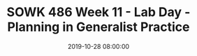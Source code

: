 ---
layout: single_presentation
name: week-11-lab-day-planning-in-generalist-practice.md
title: "SOWK 486 Week 11 - Lab Day - Planning in Generalist Practice"
date:  2019-10-28 08:00:00
presentation_id: IcPBVF
permalink: /IcPBVF/
redirect_from:
  - /presentations/IcPBVF/week-11-lab-day-planning-in-generalist-practice
slides: 
  - slide_name: deck-4035-large-0.jpeg
    slide_text: >
      <p><strong>Location</strong>: CBC Campus - SWL 206<br />
      <strong>Time</strong>: Wednesday from 5:30-8:15<br />
      <strong>Week 11</strong>: 10/28/19 — 11/03/19<br />
      <strong>Reading Assignment</strong>: N/A<br />
      <strong>Topic and Content Area</strong>: Lab Day - Planning<br />
      <strong>Assignments Due</strong>: N/A<br />
      <strong>Other Important Information</strong>: N/A</p>
      
  - slide_name: deck-4035-large-1.jpeg
    slide_text: >
      <blockquote>
      <p>Video clip from Sherlock Homes - Fight Scene.</p>
      </blockquote>
      <blockquote>
      <p>We might not be fighting with our clients, but we do have to be able to do some planning (different type than this chapter) in how we will approach situations, especially crisis situations.</p>
      </blockquote>
      
  - slide_name: deck-4035-large-2.jpeg
    slide_text: >
      <ul>
      <li>Thinking distortions</li>
      <li>Goals &amp; Objectives</li>
      <li>Keeping everything organized</li>
      <li>Planning process</li>
      </ul>
      
  - slide_name: deck-4035-large-3.jpeg
    slide_text: >
      <blockquote>
      <p>Taken from http://www.instructables.com/id/Mathemagic/</p>
      </blockquote>
      <p>[Whole Class Activity] Do the think of any number activity:</p>
      <blockquote>
      <p>I want you to to think of a number, any number. I will warn you that picking complicated numbers (decimals, fractions) will yield complicated math problems.</p>
      </blockquote>
      <ul>
      <li>Multiply you number by 2</li>
      <li>Add 10 to your number</li>
      <li>Divide that number by 2</li>
      <li>Subtract your original number</li>
      </ul>
      <blockquote>
      <p>The number you are thinking of now is 5</p>
      </blockquote>
      <blockquote>
      <p>While that is isn’t mind reading or directly a thinking distortion… it can be easy to jump to conclusions or be difficult to realize why something is the way that it is.</p>
      </blockquote>
      
  - slide_name: deck-4035-large-4.jpeg
    slide_text: >
      <blockquote>
      <p>The most common types of distortions and negative thinking patterns conceptualized by Beck (1976) have been summarized in the literature (Cormier, Nurius, &amp; Osborn, 2009; Leahy &amp; Holland, 2000; Walsh, 2006) and are as follows:</p>
      </blockquote>
      <p>[Whole Class Activity] Discuss each of the thinking errors, what they mean and possible examples of them. Can also look at what the opposite is that you would be trying to encourage in clients.</p>
      <ul>
      <li>All or nothing thinking</li>
      <li>Blaming</li>
      <li>Catastrophizing</li>
      <li>Discounting positives</li>
      <li>Emotional reasoning</li>
      <li>Inability to disconfirm: blocking ideas that don’t confirm beliefs</li>
      <li>Judgment focus: perception of self / others is based on assessment (focused on quality not description)</li>
      <li>Jumping to conclusions</li>
      <li>Mind reading</li>
      <li>Negative mental filtering: singling out bad events and ignoring positives</li>
      <li>Overgeneralization or globalization</li>
      <li>Personalizing: Taking on more responsibility for things then somebody has (i.e. role or actions made it happen)</li>
      <li>Regret orientation: focused on the past.</li>
      <li>“Should” statements: self failures</li>
      <li>Unfair comparisons</li>
      <li>What ifs</li>
      </ul>
      <p>[Small Group Activity] Share with a partner about some of the thinking distortions that are present in the media and then some that you have to some degree or the opposite of those.</p>
      
  - slide_name: deck-4035-large-5.jpeg
    slide_text: >
      <blockquote>
      <p>curriculum from social thinking</p>
      </blockquote>
      <ul>
      <li>Used in my classrooms</li>
      <li>Lots of activities and cool things to do with kids to teach them about thinking distortions (more or less) and change how they think about things.</li>
      </ul>
      
  - slide_name: deck-4035-large-6.jpeg
    slide_text: >
      <blockquote>
      <p>Grohol, J. M. (2018, Oct 29) 10 proven methods for fixing cognitive distortions. Retrieved from https://psychcentral.com/lib/fixing-cognitive-distortions/</p>
      </blockquote>
      <p>Use worksheet: Law &amp; Order, Psychology Edition: Fixing Your Thoughts</p>
      <p>[Small Group Activity] Individually complete the worksheet putting your thoughts on trail for a time you remember using a thinking distortion. Share with a partner after after.</p>
      
  - slide_name: deck-4035-large-7.jpeg
    slide_text: >
      <blockquote>
      <p>Burns, D. (2014, Sept 5) Feeling good. Retrieved from https://youtu.be/H1T5uMeYv9Q — Posted by TEDx Talks</p>
      </blockquote>
      <p>Watch the talk. About 17 minutes from medical doctor, Dr. Burns, the author of feeling good. About his journey of deciding to use Cognitive Behavioral Therapy techniques.</p>
      
  - slide_name: deck-4035-large-8.jpeg
    slide_text: >
      <blockquote>
      <p>We talked last week about SMART goals, we can use another acronym for thinking about objectives: RUMBA</p>
      </blockquote>
      <p>__R__ealistic
      __U__nderstandable
      __M__easurable
      __B__ehavioral
      __A__ttainable</p>
      
  - slide_name: deck-4035-large-9.jpeg
    slide_text: >
      <blockquote>
      <p>We can think about a specific formula for creating objectives. It would look like the following:</p>
      </blockquote>
      <ul>
      <li>
      <strong>Who</strong>: Jane</li>
      <li>
      <strong>Action Word</strong>: will manage anxiety</li>
      <li>
      <strong>What</strong>: by using the coping skill of deep breathing</li>
      <li>
      <strong>When</strong>: once a day in response to anxiety for six months</li>
      <li>
      <strong>How Measured</strong>: as reported by herself in the wellness self management groups</li>
      </ul>
      
  - slide_name: deck-4035-large-10.jpeg
    slide_text: >
      <blockquote>
      <p>It can be difficult sometimes to be able to see the difference between a goal and an objective. Here is an example:</p>
      </blockquote>
      <p><strong>Goal in Client Voice</strong>: “I want to get my GED?”
      <strong>Treatment Goal</strong>: Jane will be able to organize her thoughts and apply her skills to be able to apply for and take her GED.
      <strong>Objective 1</strong>: Jane will sign up for the GED by the end of December.</p>
      <p>[Whole Class Activity] Give some examples of client voiced goals, come up with possible specific goals and specific objectives for each one.</p>
      
  - slide_name: deck-4035-large-11.jpeg
    slide_text: >
      <p>[Whole Class Activity] Have class think about their goals for their class while they are in the BASW program.</p>
      <p>Create a goal, objectives, and action steps</p>
      <ul>
      <li>What do are the needs for students</li>
      <li>What would the longer-term vision be (e.g. goal)</li>
      <li>What would be some measurable steps in between (objectives)</li>
      <li>What would be some action steps</li>
      </ul>
      
  - slide_name: deck-4035-large-12.jpeg
    slide_text: >
      <blockquote>
      <p>Working with a diverse set of clients dictates being organized.</p>
      </blockquote>
      <blockquote>
      <p>[Discussion] How do you keep yourself organized?</p>
      </blockquote>
      <ul>
      <li>What to keep track of
      <ul>
      <li>Tasks you gave yourself</li>
      <li>Tasks you gave your client</li>
      <li>Tasks your supervisor has given you</li>
      <li>Paperwork deadlines</li>
      <li>Various resource information (who, for what, services, guidelines… etc)</li>
      </ul>
      </li>
      <li>Having a set up system</li>
      </ul>
      <blockquote>
      <p>David Allen discusses a Buddhist idea of mind like water. How it is calm and tranquil until it is called into action, for example throwing a stone into the water.</p>
      </blockquote>
      
  - slide_name: deck-4035-large-13.jpeg
    slide_text: >
      <blockquote>
      <p>FRUIT NINJA IN REAL LIFE! (ft. Jade Chynoweth) // ScottDW retrieved from https://www.youtube.com/watch?v=lji0cYBVOQU</p>
      </blockquote>
      <p>Lets talk about about what this looks like.</p>
      
  - slide_name: deck-4035-large-14.jpeg
    slide_text: >
      <blockquote>
      <p>Always been a lists person, story about school and outlook, system is in process….</p>
      </blockquote>
      
  - slide_name: deck-4035-large-15.jpeg
    slide_text: >
      <blockquote>
      <p>Allen describes five phases of project planning.</p>
      </blockquote>
      <ul>
      <li>Defining purpose and principles (This is the why)</li>
      <li>Outcome visioning (The what)</li>
      <li>Brainstorming (How “mechanism”)</li>
      <li>Organizing (identifying components and sub components, sequences, and or events)</li>
      <li>Identifying next actions (For both projects and planning process)</li>
      </ul>
      
  - slide_name: deck-4035-large-16.jpeg
    slide_text: >
      <blockquote>
      <p>Allen talks about having to focus on all the horizons of our life…</p>
      </blockquote>
      <blockquote>
      <p>Story about my vision statement</p>
      </blockquote>
      <p>Runway:     Current actions
      10,000 ft:  Current projects
      20,000 ft:  Areas of responsibility
      30,000 ft:  One-to two-year goals
      40,000 ft:  Three- to five-year visions
      50,000+ ft: Life</p>
      
  - slide_name: deck-4035-large-17.jpeg
    slide_text: >
      <blockquote>
      <p>He talks about the being able to create workflow. We will talk abut each of these.</p>
      </blockquote>
      <ol>
      <li>Capture</li>
      <li>Process</li>
      <li>Organize</li>
      <li>Do</li>
      <li>Review</li>
      </ol>
      
  - slide_name: deck-4035-large-18.jpeg
    slide_text: >
      <blockquote>
      <p>He talks about that we have to be able to capture all of the tasks and demands that come up. A system that gets everything.</p>
      </blockquote>
      <ul>
      <li>Ubiquitous capture</li>
      <li>Mental sweep</li>
      </ul>
      
  - slide_name: deck-4035-large-19.jpeg
    slide_text: >
      <p>Going through everything and organizing it</p>
      
  - slide_name: deck-4035-large-20.jpeg
    slide_text: >
      <blockquote>
      <p>The following is a flowchart showing how to conceptualize the process.</p>
      </blockquote>
      <p>Stuff —&gt; “Is it actionable?”
      No —&gt; trash, someday/maybe/reference
      Determine next action —&gt; Projects and plans
      Will it take less than 2 minutes —&gt; Do it
      No —&gt; Delegate / defer it</p>
      
  - slide_name: deck-4035-large-21.jpeg
    slide_text: >
      <blockquote>
      <p>Allen describes ideas related to</p>
      </blockquote>
      <p>[Whole Class Activity] Discuss what each topic is.</p>
      <p>Context, Action Step, and Project.</p>
      
  - slide_name: deck-4035-large-22.jpeg
    slide_text: >
      <blockquote>
      <p>He describers four criteria for determining what to do.</p>
      </blockquote>
      <p>Four-Criteria Model for Choosing Actions</p>
      <ul>
      <li>Context</li>
      <li>Time available</li>
      <li>Energy available</li>
      <li>Priority to make decisions</li>
      </ul>
      
  - slide_name: deck-4035-large-23.jpeg
    slide_text: >
      <blockquote>
      <p>The Threefold Model for Evaluating Daily Work</p>
      </blockquote>
      <ul>
      <li>Doing predefined work</li>
      <li>Doing work as it shows up</li>
      <li>Defining one’s work</li>
      </ul>
      
  - slide_name: deck-4035-large-24.jpeg
    slide_text: >
      <ul>
      <li>What it is</li>
      <li>The importance of it…</li>
      </ul>
      
  - slide_name: deck-4035-large-25.jpeg
    slide_text: >
      <p>Tools
      OmniFocus (task management) (Things, 2Do, TaskPaper)
      nvALT (Reference)
      Further Information
      David Allen - Getting Things Done
      Merlin Man - Back to Work</p>
      
presentation_description: >
  <p>A dive into more on planning. Agenda is</p>
  <ul>
  <li>Thinking distortions</li>
  <li>Goals and objectives</li>
  <li>GTD and keeping everything organized.</li>
  </ul>
  
downloadable_slides: deck-4035.pdf
slides_count: 26
header:
  teaser: deck-4035-thumb-0.jpeg
presentation_video:
location: "Heritage University"
tags:
  - Heritage University
  - BASW Program
  - SOWK 486w
---
